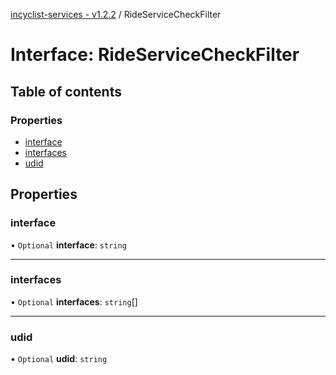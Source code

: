 [incyclist-services - v1.2.2](../README.md) / RideServiceCheckFilter

# Interface: RideServiceCheckFilter

## Table of contents

### Properties

- [interface](RideServiceCheckFilter.md#interface)
- [interfaces](RideServiceCheckFilter.md#interfaces)
- [udid](RideServiceCheckFilter.md#udid)

## Properties

### interface

• `Optional` **interface**: `string`

___

### interfaces

• `Optional` **interfaces**: `string`[]

___

### udid

• `Optional` **udid**: `string`
